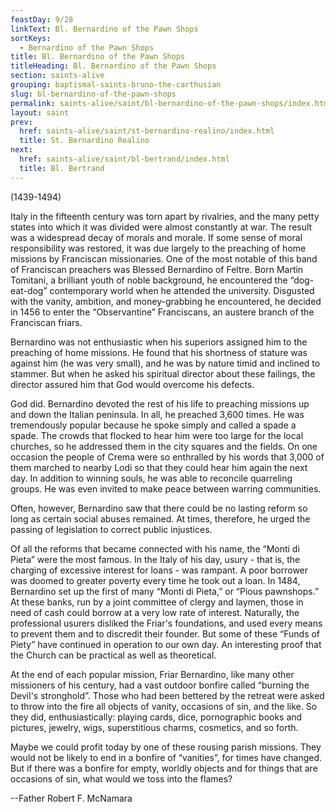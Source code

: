 ```yaml
---
feastDay: 9/28
linkText: Bl. Bernardino of the Pawn Shops
sortKeys:
  - Bernardino of the Pawn Shops
title: Bl. Bernardino of the Pawn Shops
titleHeading: Bl. Bernardino of the Pawn Shops
section: saints-alive
grouping: baptismal-saints-bruno-the-carthusian
slug: bl-bernardino-of-the-pawn-shops
permalink: saints-alive/saint/bl-bernardino-of-the-pawn-shops/index.html
layout: saint
prev:
  href: saints-alive/saint/st-bernardino-realino/index.html
  title: St. Bernardino Realino
next:
  href: saints-alive/saint/bl-bertrand/index.html
  title: Bl. Bertrand
---
```

(1439-1494)

Italy in the fifteenth century was torn apart by rivalries, and the many petty states into which it was divided were almost constantly at war. The result was a widespread decay of morals and morale. If some sense of moral responsibility was restored, it was due largely to the preaching of home missions by Franciscan missionaries. One of the most notable of this band of Franciscan preachers was Blessed Bernardino of Feltre. Born Martin Tomitani, a brilliant youth of noble background, he encountered the “dog-eat-dog” contemporary world when he attended the university. Disgusted with the vanity, ambition, and money-grabbing he encountered, he decided in 1456 to enter the “Observantine” Franciscans, an austere branch of the Franciscan friars.

Bernardino was not enthusiastic when his superiors assigned him to the preaching of home missions. He found that his shortness of stature was against him (he was very small), and he was by nature timid and inclined to stammer. But when he asked his spiritual director about these failings, the director assured him that God would overcome his defects.

God did. Bernardino devoted the rest of his life to preaching missions up and down the Italian peninsula. In all, he preached 3,600 times. He was tremendously popular because he spoke simply and called a spade a spade. The crowds that flocked to hear him were too large for the local churches, so he addressed them in the city squares and the fields. On one occasion the people of Crema were so enthralled by his words that 3,000 of them marched to nearby Lodi so that they could hear him again the next day. In addition to winning souls, he was able to reconcile quarreling groups. He was even invited to make peace between warring communities.

Often, however, Bernardino saw that there could be no lasting reform so long as certain social abuses remained. At times, therefore, he urged the passing of legislation to correct public injustices.

Of all the reforms that became connected with his name, the “Monti di Pieta” were the most famous. In the Italy of his day, usury - that is, the charging of excessive interest for loans - was rampant. A poor borrower was doomed to greater poverty every time he took out a loan. In 1484, Bernardino set up the first of many “Monti di Pieta,” or “Pious pawnshops.” At these banks, run by a joint committee of clergy and laymen, those in need of cash could borrow at a very low rate of interest. Naturally, the professional usurers disliked the Friar's foundations, and used every means to prevent them and to discredit their founder. But some of these “Funds of Piety” have continued in operation to our own day. An interesting proof that the Church can be practical as well as theoretical.

At the end of each popular mission, Friar Bernardino, like many other missioners of his century, had a vast outdoor bonfire called “burning the Devil's stronghold”. Those who had been bettered by the retreat were asked to throw into the fire all objects of vanity, occasions of sin, and the like. So they did, enthusiastically: playing cards, dice, pornographic books and pictures, jewelry, wigs, superstitious charms, cosmetics, and so forth.

Maybe we could profit today by one of these rousing parish missions. They would not be likely to end in a bonfire of “vanities”, for times have changed. But if there was a bonfire for empty, worldly objects and for things that are occasions of sin, what would we toss into the flames?

\--Father Robert F. McNamara